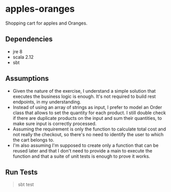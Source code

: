 # apples-oranges
Shopping cart for apples and Oranges.

## Dependencies

* jre 8
* scala 2.12
* sbt

## Assumptions

* Given the nature of the exercise, I understand a simple solution that executes the business logic is enough. It's not required to build rest endpoints, in my understanding.
* Instead of using an array of strings as input, I prefer to model an Order class that allows to set the quantity for each product. I still double check if there are duplicate products on the input and sum their quantities, to make sure input is correctly processed.
* Assuming the requirement is only the function to calculate total cost and not really the checkout, so there's no need to identify the user to which the cart belongs to.
* I'm also assuming I'm supposed to create only a function that can be reused later and that I don't need to provide a main to execute the function and that a suite of unit tests is enough to prove it works.

## Run Tests

> sbt test
